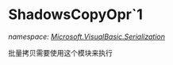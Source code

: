 ﻿# ShadowsCopyOpr`1
_namespace: [Microsoft.VisualBasic.Serialization](./index.md)_

批量拷贝需要使用这个模块来执行




